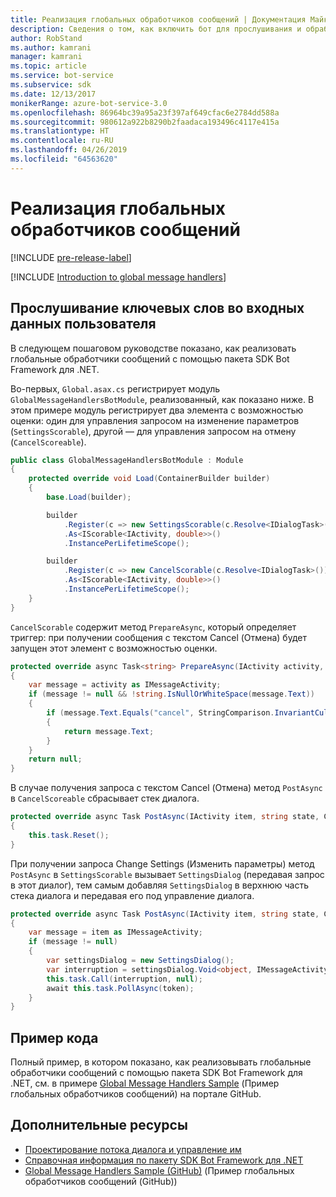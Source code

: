 ```yaml
---
title: Реализация глобальных обработчиков сообщений | Документация Майкрософт
description: Сведения о том, как включить бот для прослушивания и обработки введенных пользователем данных, содержащих определенные ключевые слова, с помощью пакета SDK Bot Framework для .NET.
author: RobStand
ms.author: kamrani
manager: kamrani
ms.topic: article
ms.service: bot-service
ms.subservice: sdk
ms.date: 12/13/2017
monikerRange: azure-bot-service-3.0
ms.openlocfilehash: 86964bc39a95a23f397af649cfac6e2784dd588a
ms.sourcegitcommit: 980612a922b8290b2faadaca193496c4117e415a
ms.translationtype: HT
ms.contentlocale: ru-RU
ms.lasthandoff: 04/26/2019
ms.locfileid: "64563620"
---
```

# <a name="implement-global-message-handlers"></a>Реализация глобальных обработчиков сообщений

[!INCLUDE [pre-release-label](../includes/pre-release-label-v3.md)]

[!INCLUDE [Introduction to global message handlers](../includes/snippet-global-handlers-intro.md)]

## <a name="listen-for-keywords-in-user-input"></a>Прослушивание ключевых слов во входных данных пользователя

В следующем пошаговом руководстве показано, как реализовать глобальные обработчики сообщений с помощью пакета SDK Bot Framework для .NET.

Во-первых, `Global.asax.cs` регистрирует модуль `GlobalMessageHandlersBotModule`, реализованный, как показано ниже. В этом примере модуль регистрирует два элемента с возможностью оценки: один для управления запросом на изменение параметров (`SettingsScorable`), другой — для управления запросом на отмену (`CancelScoreable`).

```cs
public class GlobalMessageHandlersBotModule : Module
{
    protected override void Load(ContainerBuilder builder)
    {
        base.Load(builder);

        builder
            .Register(c => new SettingsScorable(c.Resolve<IDialogTask>()))
            .As<IScorable<IActivity, double>>()
            .InstancePerLifetimeScope();

        builder
            .Register(c => new CancelScorable(c.Resolve<IDialogTask>()))
            .As<IScorable<IActivity, double>>()
            .InstancePerLifetimeScope();
    }
}
```

`CancelScorable` содержит метод `PrepareAsync`, который определяет триггер: при получении сообщения с текстом Cancel (Отмена) будет запущен этот элемент с возможностью оценки.

```cs
protected override async Task<string> PrepareAsync(IActivity activity, CancellationToken token)
{
    var message = activity as IMessageActivity;
    if (message != null && !string.IsNullOrWhiteSpace(message.Text))
    {
        if (message.Text.Equals("cancel", StringComparison.InvariantCultureIgnoreCase))
        {
            return message.Text;
        }
    }
    return null;
}
```

В случае получения запроса с текстом Cancel (Отмена) метод `PostAsync` в `CancelScoreable` сбрасывает стек диалога. 

```cs
protected override async Task PostAsync(IActivity item, string state, CancellationToken token)
{
    this.task.Reset();
}
```

При получении запроса Change Settings (Изменить параметры) метод `PostAsync` в `SettingsScorable` вызывает `SettingsDialog` (передавая запрос в этот диалог), тем самым добавляя `SettingsDialog` в верхнюю часть стека диалога и передавая его под управление диалога.

```cs
protected override async Task PostAsync(IActivity item, string state, CancellationToken token)
{
    var message = item as IMessageActivity;
    if (message != null)
    {
        var settingsDialog = new SettingsDialog();
        var interruption = settingsDialog.Void<object, IMessageActivity>();
        this.task.Call(interruption, null);
        await this.task.PollAsync(token);
    }
}
```

## <a name="sample-code"></a>Пример кода

Полный пример, в котором показано, как реализовывать глобальные обработчики сообщений с помощью пакета SDK Bot Framework для .NET, см. в примере <a href="https://github.com/Microsoft/BotBuilder-Samples/tree/master/CSharp/core-GlobalMessageHandlers" target="_blank">Global Message Handlers Sample</a> (Пример глобальных обработчиков сообщений) на портале GitHub.

## <a name="additional-resources"></a>Дополнительные ресурсы

- [Проектирование потока диалога и управление им](../bot-service-design-conversation-flow.md)
- <a href="/dotnet/api/?view=botbuilder-3.12.2.4" target="_blank">Справочная информация по пакету SDK Bot Framework для .NET</a>
- <a href="https://github.com/Microsoft/BotBuilder-Samples/tree/master/CSharp/core-GlobalMessageHandlers" target="_blank">Global Message Handlers Sample (GitHub)</a> (Пример глобальных обработчиков сообщений (GitHub))
